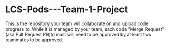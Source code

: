 # LCS-Pods---Team-1-Project
This is the repository your team will collaborate on and upload code progress to. While it is managed by your team, each code "Merge Request" (aka Pull Request PR)to mast will need to be approved by at least two teammates to be approved. 
